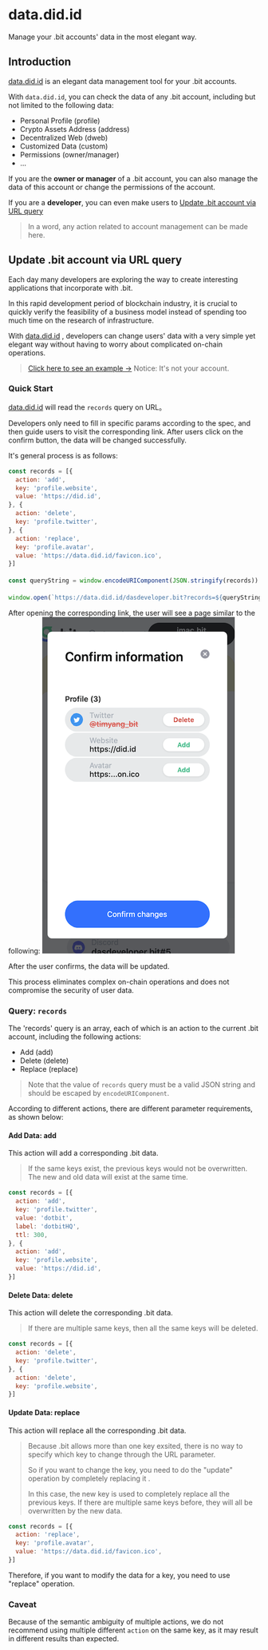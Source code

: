 # data.did.id
Manage your .bit accounts' data in the most elegant way.

## Introduction
[data.did.id](https://data.did.id) is an elegant data management tool for your .bit accounts.

With `data.did.id`, you can check the data of any .bit account, including but not limited to the following data:  
- Personal Profile (profile)
- Crypto Assets Address (address)
- Decentralized Web (dweb)
- Customized Data (custom)
- Permissions (owner/manager)
- ...

If you are the **owner or manager** of a .bit account, you can also manage the data of this account or change the permissions of the account.

If you are a **developer**, you can even make users to [Update .bit account via URL query](#update-bit-account-via-url-query)  

> In a word, any action related to account management can be made here.

## Update .bit account via URL query

Each day many developers are exploring the way to create interesting applications that incorporate with .bit.

In this rapid development period of blockchain industry, it is crucial to quickly verify the feasibility of a business model instead of spending too much time on the research of infrastructure.

With [data.did.id](https://data.did.id) , developers can change users' data with a very simple yet elegant way without having to worry about complicated on-chain operations.

> [Click here to see an example →](https://data.did.id/dasdeveloper.bit?records=%5B%7B%22action%22%3A%22add%22,%22key%22%3A%22profile.website%22,%22value%22%3A%22https%3A%2F%2Fdid.id%22%7D,%7B%22action%22%3A%22delete%22,%22key%22%3A%22profile.twitter%22%7D,%7B%22action%22%3A%22replace%22,%22key%22%3A%22profile.avatar%22,%22value%22%3A%22https%3A%2F%2Fdata.did.id%2Ffavicon.ico%22%7D%5D) Notice: It's not your account.

### Quick Start

[data.did.id](https://data.did.id) will read the `records` query on URL。

Developers only need to fill in specific params according to the spec, and then guide users to visit the corresponding link. After users click on the confirm button, the data will be changed successfully. 

It's general process is as follows:
```javascript
const records = [{
  action: 'add',
  key: 'profile.website',
  value: 'https://did.id',
}, {
  action: 'delete',
  key: 'profile.twitter',
}, {
  action: 'replace',
  key: 'profile.avatar',
  value: 'https://data.did.id/favicon.ico',
}]

const queryString = window.encodeURIComponent(JSON.stringify(records))

window.open(`https://data.did.id/dasdeveloper.bit?records=${queryString}`)
```
After opening the corresponding link, the user will see a page similar to the following:
![Edit records via query](./edit-records-via-query.png)

After the user confirms, the data will be updated.

This process eliminates complex on-chain operations and does not compromise the security of user data.

### Query: `records`
The 'records' query is an array, each of which is an action to the current .bit account, including the following actions:
- Add (add)
- Delete (delete)
- Replace (replace)

> Note that the value of `records` query must be a valid JSON string and should be escaped by `encodeURIComponent`.

According to different actions, there are different parameter requirements, as shown below:

#### Add Data: add
This action will add a corresponding .bit data.

> If the same keys exist, the previous keys would not be overwritten. The new and old data will exist at the same time.

```javascript
const records = [{
  action: 'add',
  key: 'profile.twitter',
  value: 'dotbit',
  label: 'dotbitHQ',
  ttl: 300,
}, {
  action: 'add',
  key: 'profile.website',
  value: 'https://did.id',
}]
```

#### Delete Data: delete
This action will delete the corresponding .bit data. 

> If there are multiple same keys, then all the same keys will be deleted.

```javascript
const records = [{
  action: 'delete',
  key: 'profile.twitter',
}, {
  action: 'delete',
  key: 'profile.website',
}]
```

#### Update Data: replace
This action will replace all the corresponding .bit data.

> Because .bit allows more than one key exsited, there is no way to specify which key to change through the URL parameter.
>
> So if you want to change the key, you need to do the "update" operation by completely replacing it  .
>
> In this case, the new key is used to completely replace all the previous keys. If there are multiple same keys before, they will all be overwritten by the new data.

```javascript
const records = [{
  action: 'replace',
  key: 'profile.avatar',
  value: 'https://data.did.id/favicon.ico',
}]
```

Therefore, if you want to modify the data for a key, you need to use "replace" operation.

### Caveat
Because of the semantic ambiguity of multiple actions, we do not recommend using multiple different `action` on the same key, as it may result in different results than expected.
